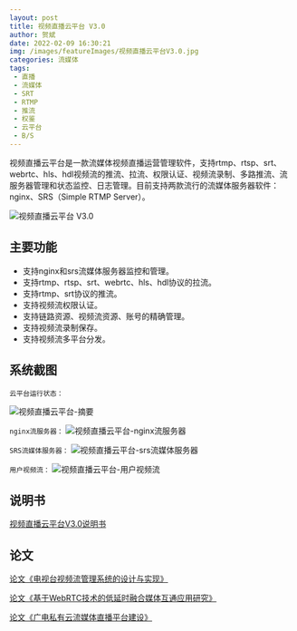 ```yaml
---
layout: post
title: 视频直播云平台 V3.0
author: 贺斌
date: 2022-02-09 16:30:21
img: /images/featureImages/视频直播云平台V3.0.jpg
categories: 流媒体
tags: 
 - 直播
 - 流媒体
 - SRT
 - RTMP
 - 推流
 - 权鉴
 - 云平台
 - B/S
---
```


视频直播云平台是一款流媒体视频直播运营管理软件，支持rtmp、rtsp、srt、webrtc、hls、hdl视频流的推流、拉流、权限认证、视频流录制、多路推流、流服务器管理和状态监控、日志管理。目前支持两款流行的流媒体服务器软件：nginx、SRS（Simple RTMP Server）。

<img src="/images/视频直播云平台V3.0.png" alt="视频直播云平台 V3.0" />

## 主要功能

- 支持nginx和srs流媒体服务器监控和管理。 
- 支持rtmp、rtsp、srt、webrtc、hls、hdl协议的拉流。
- 支持rtmp、srt协议的推流。 
- 支持视频流权限认证。
- 支持链路资源、视频流资源、账号的精确管理。 
- 支持视频流录制保存。 
- 支持视频流多平台分发。 

## 系统截图

`云平台运行状态：`

<img src="/images/视频直播云平台V3.0-摘要.png" alt="视频直播云平台-摘要" />

`nginx流服务器：`
<img src="/images/视频直播云平台V3.0-nginx流服务器.png" alt="视频直播云平台-nginx流服务器" />

`SRS流媒体服务器：`
<img src="/images/视频直播云平台V3.0-srs流媒体服务器.png" alt="视频直播云平台-srs流媒体服务器" />

`用户视频流：`
<img src="/images/视频直播云平台V3.0-用户视频流.png" alt="视频直播云平台-用户视频流" />


## 说明书

[视频直播云平台V3.0说明书][说明书]

## 论文

[论文《电视台视频流管理系统的设计与实现》][论文地址1]

[论文《基于WebRTC技术的低延时融合媒体互通应用研究》][论文地址2]

[论文《广电私有云流媒体直播平台建设》][论文地址3]


[说明书]:/docs/视频直播云平台V3.0说明书.pdf
[论文地址1]:http://www.doc88.com/p-14661793893026.html
[论文地址2]:https://kns.cnki.net/kcms/detail/detail.aspx?dbcode=CJFD&dbname=CJFDAUTO&filename=GBDJ202208003&uniplatform=NZKPT&v=LD--Alh-peHT-FaEn77r6rt69ASXnVHH24Tbhc7voJgSpbP-PZ3jd46SAdl4Cfzj
[论文地址3]:https://tvtech.cctv.com/2023/01/PERD1glbvdus5oubt55uq45gr6.shtml#page/62